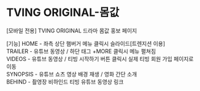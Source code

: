 # TVING ORIGINAL-몸값

[모바일 전용]
TVING ORIGINAL 드라마 몸값 홍보 페이지

[기능]
HOME - 좌측 상단 햄버거 메뉴 클릭시 슬라이드[트렌지션 이용] <br/>
TRAILER - 유튜브 동영상 / 하단 태그 +MORE 클릭시 메뉴 펼쳐짐 <br/>
VIDEOS - 유튜브 동영상 / 티빙 시작하기 버튼 클릭시 실제 티빙 회원 가입 페이지로 이동 <br/>
SYNOPSIS - 유튜브 쇼츠 영상 배경 재생 / 영화 간단 소개 <br/>
BEHIND - 촬영장 비하인드 티빙 유튜브 동영상 링크 <br/>
